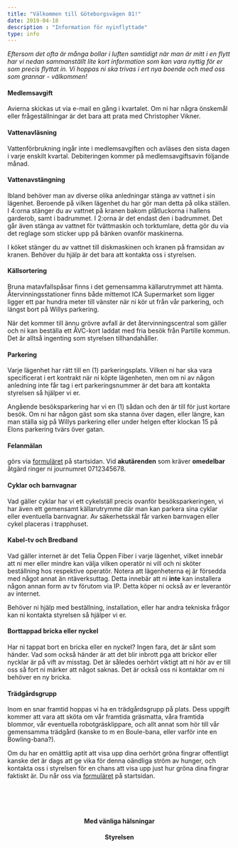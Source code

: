 ```yaml
---
title: "Välkommen till Göteborgsvägen 81!"
date: 2019-04-18
description : "Information för nyinflyttade"
type: info
---
```


<p><i>Eftersom det ofta är många bollar i luften samtidigt när man är mitt i en flytt har vi nedan sammanställt lite kort information som kan vara nyttig för er som precis flyttat in. Vi hoppas ni ska trivas i ert nya boende och med oss som grannar - välkommen!</i></p>

<h4>Medlemsavgift</h4><p>Avierna skickas ut via e-mail en gång i kvartalet. Om ni har några önskemål eller frågeställningar är det bara att prata med Christopher Vikner.</p>

<h4>Vattenavläsning</h4><p>Vattenförbrukning ingår inte i medlemsavgiften och avläses den sista dagen i varje enskilt kvartal. Debiteringen kommer på medlemsavgiftsavin följande månad.</p>

<h4>Vattenavstängning</h4><p>Ibland behöver man av diverse olika anledningar stänga av vattnet i sin lägenhet. Beroende på vilken lägenhet du har gör man detta på olika ställen. I 4:orna stänger du av vattnet på kranen bakom plåtluckorna i hallens garderob, samt i badrummet. I 2:orna är det endast den i badrummet. Det går även stänga av vattnet för tvättmaskin och torktumlare, detta gör du via det reglage som sticker upp på bänken ovanför maskinerna.

I köket stänger du av vattnet till diskmaskinen och kranen på framsidan av kranen. Behöver du hjälp är det bara att kontakta oss i styrelsen.</p>

<h4>Källsortering</h4><p>Bruna matavfallspåsar finns i det gemensamma källarutrymmet att hämta. Återvinningsstationer finns både mittemot ICA Supermarket som ligger ligger ett par hundra meter till vänster när ni kör ut från vår parkering, och längst bort på Willys parkering.

När det kommer till ännu grövre avfall är det återvinningscentral som gäller och ni kan beställa ett ÅVC-kort laddat med fria besök från Partille kommun. Det är alltså ingenting som styrelsen tillhandahåller.</p>

<h4>Parkering</h4><p>Varje lägenhet har rätt till en (1) parkeringsplats. Vilken ni har ska vara specificerat i ert kontrakt när ni köpte lägenheten, men om ni av någon anledning inte får tag i ert parkeringsnummer är det bara att kontakta styrelsen så hjälper vi er. 

Angående besöksparkering har vi en (1) sådan och den är till för just kortare besök. Om ni har någon gäst som ska stanna över dagen, eller längre, kan man ställa sig på Willys parkering eller under helgen efter klockan 15 på Elons parkering tvärs över gatan.</p>

<h4>Felanmälan</h4><p>görs via <a href="/#contact-us">formuläret</a> på startsidan. Vid <b>akutärenden</b> som kräver <b>omedelbar</b> åtgärd ringer ni journumret 0712345678.</p>

<h4>Cyklar och barnvagnar</h4><p>Vad gäller cyklar har vi ett cykelställ precis ovanför besöksparkeringen, vi har även ett gemensamt källarutrymme där man kan parkera sina cyklar eller eventuella barnvagnar. Av säkerhetsskäl får varken barnvagen eller cykel placeras i trapphuset.</p>

<h4>Kabel-tv och Bredband</h4><p>Vad gäller internet är det Telia Öppen Fiber i varje lägenhet, vilket innebär att ni mer eller mindre kan välja vilken operatör ni vill och ni sköter beställning hos respektive operatör. Notera att lägenheterna ej är försedda med något annat än ntäverksuttag. Detta innebär att ni <b>inte</b> kan installera någon annan form av tv förutom via IP. Detta köper ni också av er leverantör av internet.

Behöver ni hjälp med beställning, installation, eller har andra tekniska frågor kan ni kontakta styrelsen så hjälper vi er.</p>

<h4>Borttappad bricka eller nyckel</h4><p>Har ni tappat bort en bricka eller en nyckel? Ingen fara, det är sånt som händer. Vad som också händer är att det blir inbrott pga att brickor eller nycklar är på vift av misstag. Det är således oerhört viktigt att ni hör av er till oss så fort ni märker att något saknas. Det är också oss ni kontaktar om ni behöver en ny bricka.</p>

<h4>Trädgårdsgrupp</h4><p>Inom en snar framtid hoppas vi ha en trädgårdsgrupp på plats. Dess uppgift kommer att vara att sköta om vår framtida gräsmatta, våra framtida blommor, vår eventuella robotgräsklippare, och allt annat som hör till vår gemensamma trädgård (kanske to m en Boule-bana, eller varför inte en Bowling-bana?). 

Om du har en omättlig aptit att visa upp dina oerhört gröna fingrar offentligt kanske det är dags att ge vika för denna oändliga ström av hunger, och kontakta oss i styrelsen för en chans att visa upp just hur gröna dina fingrar faktiskt är. Du når oss via <a href="/#contact-us">formuläret</a> på startsidan.</p>

<br><br><br>
<center><h4>Med vänliga hälsningar</h4>

<h4>Styrelsen</h4></center>